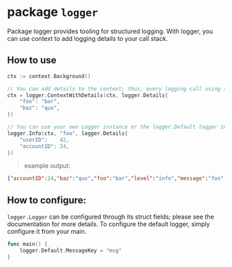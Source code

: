 # package `logger`

Package logger provides tooling for structured logging.
With logger, you can use context to add logging details to your call stack.

## How to use

```go
ctx := context.Background()

// You can add details to the context; thus, every logging call using this context will inherit the details.
ctx = logger.ContextWithDetails(ctx, logger.Details{
    "foo": "bar",
    "baz": "qux",
})

// You can use your own Logger instance or the logger.Default logger instance if you plan to log to the STDOUT. 
logger.Info(ctx, "foo", logger.Details{
    "userID":    42,
    "accountID": 24,
})
```

> example output:
```json
{"accountID":24,"baz":"qux","foo":"bar","level":"info","message":"foo","timestamp":"2023-02-24T02:11:33+01:00","userID":42}
```

## How to configure:

`logger.Logger` can be configured through its struct fields; please see the documentation for more details.
To configure the default logger, simply configure it from your main.


```go
func main() {
    logger.Default.MessageKey = "msg"
}
```
